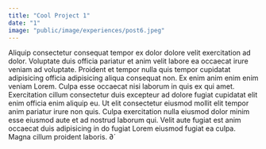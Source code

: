 ```yaml
---
title: "Cool Project 1"
date: "1"
image: "public/image/experiences/post6.jpeg"
---
```


Aliquip consectetur consequat tempor ex dolor dolore velit exercitation ad dolor. Voluptate duis officia pariatur et anim velit labore ea occaecat irure veniam ad voluptate. Proident et tempor nulla quis tempor cupidatat adipisicing officia adipisicing aliqua consequat non. Ex enim anim enim enim veniam Lorem. Culpa esse occaecat nisi laborum in quis ex qui amet. Exercitation cillum consectetur duis excepteur ad dolore fugiat cupidatat elit enim officia enim aliquip eu. Ut elit consectetur eiusmod mollit elit tempor anim pariatur irure non quis. Culpa exercitation nulla eiusmod dolor minim esse eiusmod aute et ad nostrud laborum qui. Velit aute fugiat est anim occaecat duis adipisicing in do fugiat Lorem eiusmod fugiat ea culpa. Magna cillum proident laboris.
∂´

